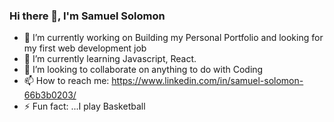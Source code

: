 ### Hi there 👋, I'm Samuel Solomon

<!--
**S-Solomon/S-Solomon** is a ✨ _special_ ✨ repository because its `README.md` (this file) appears on your GitHub profile.

Here are some ideas to get you started: -->

- 🔭 I’m currently working on Building my Personal Portfolio and looking for my first web development job
- 🌱 I’m currently learning Javascript, React.
- 👯 I’m looking to collaborate on anything to do with Coding
- 📫 How to reach me: https://www.linkedin.com/in/samuel-solomon-66b3b0203/
- ⚡ Fun fact: ...I play Basketball 


